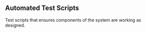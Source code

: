 Automated Test Scripts
----------------------

Test scripts that ensures components of the system are working as designed.
